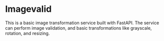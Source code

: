 # Imagevalid
This is a basic image transformation service built with FastAPI. The service can perform image validation, and basic transformations like grayscale, rotation, and resizing. 
